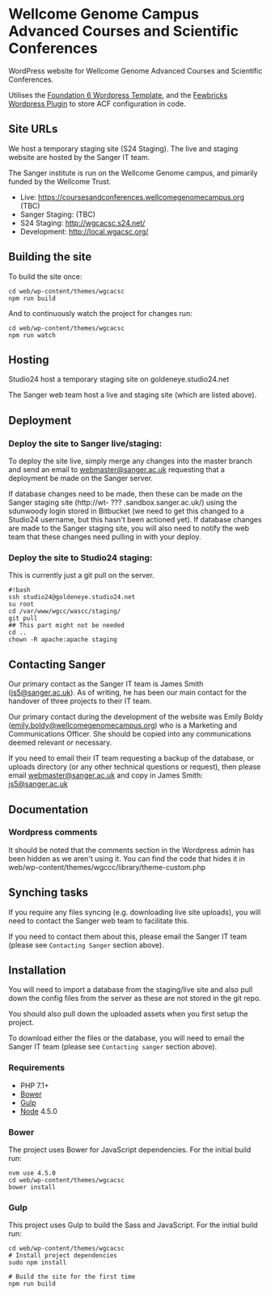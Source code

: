 # Wellcome Genome Campus Advanced Courses and Scientific Conferences

WordPress website for Wellcome Genome Advanced Courses and Scientific Conferences.

Utilises the [Foundation 6 Wordpress Template](https://foundationpress.olefredrik.com/), and the [Fewbricks Wordpress Plugin](https://github.com/folbert/fewbricks) to store ACF configuration in code.

## Site URLs

We host a temporary staging site (S24 Staging). The live and staging website are hosted by the Sanger IT team.

The Sanger institute is run on the Wellcome Genome campus, and pimarily funded by the Wellcome Trust.

* Live: https://coursesandconferences.wellcomegenomecampus.org (TBC)
* Sanger Staging: (TBC)
* S24 Staging: http://wgcacsc.s24.net/
* Development: http://local.wgacsc.org/

## Building the site

To build the site once:

    cd web/wp-content/themes/wgcacsc
    npm run build

And to continuously watch the project for changes run:

    cd web/wp-content/themes/wgcacsc
    npm run watch

## Hosting

Studio24 host a temporary staging site on goldeneye.studio24.net

The Sanger web team host a live and staging site (which are listed above).

## Deployment

### Deploy the site to Sanger live/staging:

To deploy the site live, simply merge any changes into the master branch and send an email to webmaster@sanger.ac.uk requesting that a deployment be made on the Sanger server.

If database changes need to be made, then these can be made on the Sanger staging site (http://wt- ??? .sandbox.sanger.ac.uk/) using the sdunwoody login stored in Bitbucket (we need to get this changed to a Studio24 username, but this hasn't been actioned yet). If database changes are made to the Sanger staging site, you will also need to notify the web team that these changes need pulling in with your deploy.

### Deploy the site to Studio24 staging:

This is currently just a git pull on the server.

```
#!bash
ssh studio24@goldeneye.studio24.net
su root
cd /var/www/wgcc/wascc/staging/
git pull
## This part might not be needed
cd ..
chown -R apache:apache staging
```

## Contacting Sanger

Our primary contact as the Sanger IT team is James Smith (js5@sanger.ac.uk). As of writing, he has been our main contact for the handover of three projects to their IT team.

Our primary contact during the development of the website was Emily Boldy (emily.boldy@wellcomegenomecampus.org) who is a Marketing and Communications Officer. She should be copied into any communications deemed relevant or necessary.

If you need to email their IT team requesting a backup of the database, or uploads directory (or any other technical questions or request), then please email webmaster@sanger.ac.uk and copy in James Smith: js5@sanger.ac.uk

## Documentation

### Wordpress comments

It should be noted that the comments section in the Wordpress admin has been hidden as we aren't using it. You can find the code that hides it in web/wp-content/themes/wgccc/library/theme-custom.php

## Synching tasks

If you require any files syncing (e.g. downloading live site uploads), you will need to contact the Sanger web team to facilitate this.

If you need to contact them about this, please email the Sanger IT team (please see `Contacting Sanger` section above).

## Installation

You will need to import a database from the staging/live site and also pull down the config files from the server as these are not stored in the git repo.

You should also pull down the uploaded assets when you first setup the project.

To download either the files or the database, you will need to email the Sanger IT team (please see `Contacting sanger` section above).

### Requirements

* PHP 7.1+
* [Bower](http://bower.io/) 
* [Gulp](http://gulpjs.com/) 
* [Node](https://nodejs.org) 4.5.0

### Bower

The project uses Bower for JavaScript dependencies. For the initial build run:

    nvm use 4.5.0
    cd web/wp-content/themes/wgcacsc
    bower install

### Gulp

This project uses Gulp to build the Sass and JavaScript. For the initial build run:

    cd web/wp-content/themes/wgcacsc
    # Install project dependencies
    sudo npm install

    # Build the site for the first time
    npm run build
